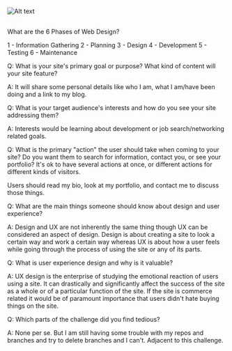 #
![Alt text](mytestsite1.0.jpg)

##

What are the 6 Phases of Web Design?

1 - Information Gathering
2 - Planning
3 - Design
4 - Development
5 - Testing
6 - Maintenance


Q: What is your site's primary goal or purpose? What kind of content will your site feature?

A: It will share some personal details like who I am, what I am/have been doing and a link to my blog. 

Q: What is your target audience's interests and how do you see your site addressing them?

A: Interests would be learning about development or job search/networking related goals.


Q: What is the primary "action" the user should take when coming to your site? Do you want them to search for information, contact you, or see your portfolio? It's ok to have several actions at once, or different actions for different kinds of visitors.

Users should read my bio, look at my portfolio, and contact me to discuss those things.

Q: What are the main things someone should know about design and user experience?

A: Design and UX are not inherently the same thing though UX can be considered an aspect of design. Design is about creating a site to look a certain way and work a certain way whereas UX is about how a user feels while going through the process of using the site or any of its parts.

Q: What is user experience design and why is it valuable? 

A: UX design is the enterprise of studying the emotional reaction of users using a site. It can drastically and significantly affect the success of the site as a whole or of a particular function of the site. If the site is commerce related it would be of paramount importance that users didn't hate buying things on the site.

Q: Which parts of the challenge did you find tedious?

A: None per se. But I  am still having some trouble with my repos and branches and try to delete branches and I can't. Adjacent to this challenge.